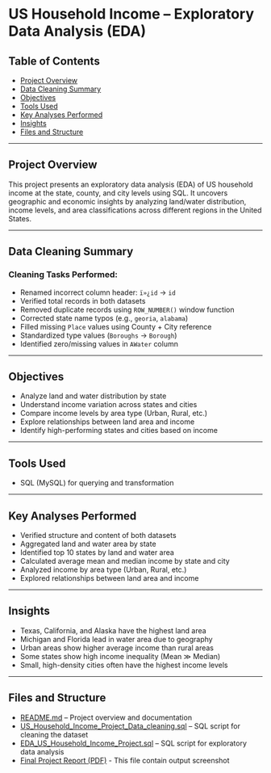 # US Household Income – Exploratory Data Analysis (EDA)

## Table of Contents
- [Project Overview](#project-overview)  
- [Data Cleaning Summary](#data-cleaning-summary)  
- [Objectives](#objectives)  
- [Tools Used](#tools-used)  
- [Key Analyses Performed](#key-analyses-performed)  
- [Insights](#insights)  
- [Files and Structure](#files-and-structure)  

---

## Project Overview  
This project presents an exploratory data analysis (EDA) of US household income at the state, county, and city levels using SQL. It uncovers geographic and economic insights by analyzing land/water distribution, income levels, and area classifications across different regions in the United States.

---

## Data Cleaning Summary  

### Cleaning Tasks Performed:
- Renamed incorrect column header: `ï»¿id` → `id`  
- Verified total records in both datasets  
- Removed duplicate records using `ROW_NUMBER()` window function  
- Corrected state name typos (e.g., `georia`, `alabama`)  
- Filled missing `Place` values using County + City reference  
- Standardized type values (`Boroughs` → `Borough`)  
- Identified zero/missing values in `AWater` column  

---

## Objectives
- Analyze land and water distribution by state  
- Understand income variation across states and cities  
- Compare income levels by area type (Urban, Rural, etc.)  
- Explore relationships between land area and income  
- Identify high-performing states and cities based on income  

---

## Tools Used  
- SQL (MySQL) for querying and transformation  

---

## Key Analyses Performed  
- Verified structure and content of both datasets  
- Aggregated land and water area by state  
- Identified top 10 states by land and water area  
- Calculated average mean and median income by state and city  
- Analyzed income by area type (Urban, Rural, etc.)  
- Explored relationships between land area and income  

---

## Insights  
- Texas, California, and Alaska have the highest land area  
- Michigan and Florida lead in water area due to geography  
- Urban areas show higher average income than rural areas  
- Some states show high income inequality (Mean ≫ Median)  
- Small, high-density cities often have the highest income levels  

---

## Files and Structure

- [README.md](README.md) – Project overview and documentation  
- [US_Household_Income_Project_Data_cleaning.sql](US_Household_Income_Project_Data_cleaning.sql) – SQL script for cleaning the dataset  
- [EDA_US_Household_Income_Project.sql](EDA_US_Household_Income_Project.sql) – SQL script for exploratory data analysis  
- [Final Project Report (PDF)](https://github.com/kirankumarnc/us-household-income-sql-eda/blob/main/Data%20Cleaning%20and%20Exploratory%20Data%20Analysis%20for%20US%20Household%20Income%20dataset.pdf) - This file contain output screenshot

